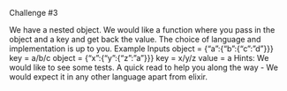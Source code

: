 Challenge #3


We have a nested object. We would like a function where you pass in the object and a key and
get back the value.
The choice of language and implementation is up to you.
Example Inputs
object = {“a”:{“b”:{“c”:”d”}}}
key = a/b/c
object = {“x”:{“y”:{“z”:”a”}}}
key = x/y/z
value = a
Hints:
We would like to see some tests.
A quick read to help you along the way - We would expect it in any other language apart from
elixir.
